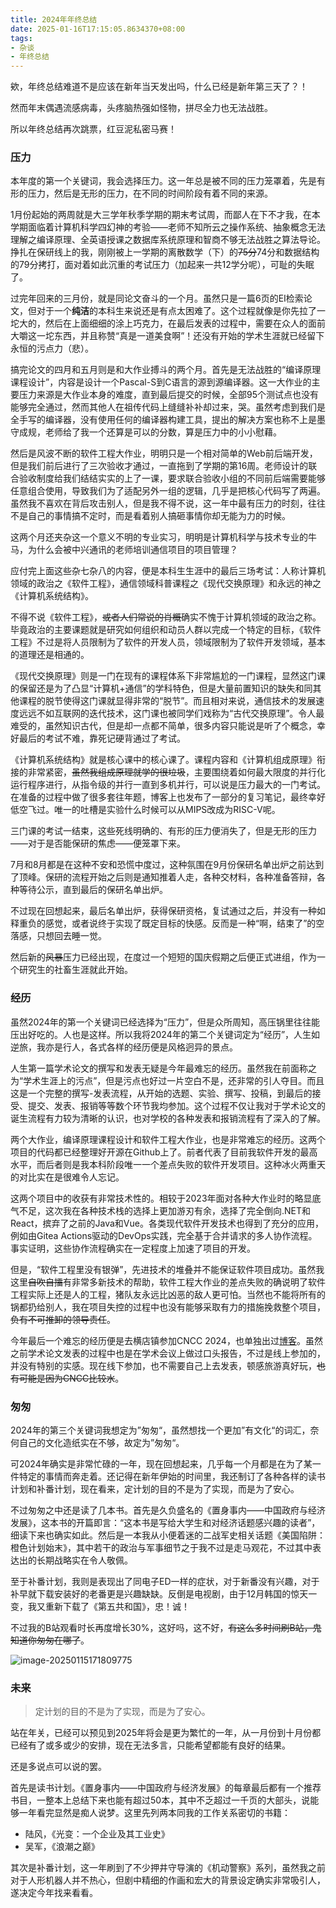 ```yaml
---
title: 2024年年终总结
date: 2025-01-16T17:15:05.8634370+08:00
tags:
- 杂谈
- 年终总结
---
```



欸，年终总结难道不是应该在新年当天发出吗，什么已经是新年第三天了？！

然而年末偶遇流感病毒，头疼脑热强如怪物，拼尽全力也无法战胜。

所以年终总结再次跳票，红豆泥私密马赛！

<!--more-->

### 压力

本年度的第一个关键词，我会选择压力。这一年总是被不同的压力笼罩着，先是有形的压力，然后是无形的压力，在不同的时间阶段有着不同的来源。

1月份起始的两周就是大三学年秋季学期的期末考试周，而鄙人在下不才我，在本学期面临着计算机科学四幻神的考验——老师不知所云之操作系统、抽象概念无法理解之编译原理、全英语授课之数据库系统原理和智商不够无法战胜之算法导论。挣扎在保研线上的我，刚刚被上一学期的离散数学（下）的~~75分~~74分和数据结构的79分拷打，面对着如此沉重的考试压力（加起来一共12学分呢），可耻的失眠了。

过完年回来的三月份，就是同论文奋斗的一个月。虽然只是一篇6页的EI检索论文，但对于一个**纯洁**的本科生来说还是有点太困难了。这个过程就像是你先拉了一坨大的，然后在上面细细的涂上巧克力，在最后发表的过程中，需要在众人的面前大嚼这一坨东西，并且称赞“真是一道美食啊”！还没有开始的学术生涯就已经留下永恒的污点力（悲）。

搞完论文的四月和五月则是和大作业搏斗的两个月。首先是无法战胜的“编译原理课程设计”，内容是设计一个Pascal-S到C语言的源到源编译器。这一大作业的主要压力来源是大作业本身的难度，直到最后提交的时候，全部95个测试点也没有能够完全通过，然而其他人在祖传代码上缝缝补补却过来，哭。虽然考虑到我们是全手写的编译器，没有使用任何的编译器构建工具，提出的解决方案也称不上是墨守成规，老师给了我一个还算是可以的分数，算是压力中的小小慰藉。

然后是风波不断的软件工程大作业，明明只是一个相对简单的Web前后端开发，但是我们前后进行了三次验收才通过，一直拖到了学期的第16周。老师设计的联合验收制度给我们结结实实的上了一课，要求联合验收小组的不同前后端需要能够任意组合使用，导致我们为了适配另外一组的逻辑，几乎是把核心代码写了两遍。虽然我不喜欢在背后攻击别人，但是我不得不说，这一年中最有压力的时刻，往往不是自己的事情搞不定时，而是看着别人搞砸事情你却无能为力的时候。

这两个月还夹杂这一个意义不明的专业实习，明明是计算机科学与技术专业的牛马，为什么会被中兴通讯的老师培训通信项目的项目管理？

应付完上面这些杂七杂八的内容，便是本科生生涯中的最后三场考试：人称计算机领域的政治之《软件工程》，通信领域科普课程之《现代交换原理》和永远的神之《计算机系统结构》。

不得不说《软件工程》，~~或者人们常说的肖概~~确实不愧于计算机领域的政治之称。毕竟政治的主要课题就是研究如何组织和动员人群以完成一个特定的目标，《软件工程》不过是将人员限制为了软件的开发人员，领域限制为了软件开发领域，基本的道理还是相通的。

《现代交换原理》则是一门在现有的课程体系下非常尴尬的一门课程，显然这门课的保留还是为了凸显“计算机+通信”的学科特色，但是大量前置知识的缺失和同其他课程的脱节使得这门课就显得非常的“脱节”。而且相对来说，通信技术的发展速度远远不如互联网的迭代技术，这门课也被同学们戏称为“古代交换原理”。令人最难受的，虽然知识古代，但是却一点都不简单，很多内容只能说是听了个概念，幸好最后的考试不难，靠死记硬背通过了考试。

《计算机系统结构》就是核心课中的核心课了。课程内容和《计算机组成原理》衔接的非常紧密，~~虽然我组成原理就学的很垃圾~~，主要围绕着如何最大限度的并行化运行程序进行，从指令级的并行一直到多机并行，可以说是压力最大的一门考试。在准备的过程中做了很多套往年题，博客上也发布了一部分的复习笔记，最终幸好低空飞过。唯一的吐槽是实验什么时候可以从MIPS改成为RISC-V呢。

三门课的考试一结束，这些死线明确的、有形的压力便消失了，但是无形的压力——对于是否能保研的焦虑——便笼罩下来。

7月和8月都是在这种不安和恐慌中度过，这种氛围在9月份保研名单出炉之前达到了顶峰。保研的流程开始之后则是通知推着人走，各种交材料，各种准备答辩，各种等待公示，直到最后的保研名单出炉。

不过现在回想起来，最后名单出炉，获得保研资格，复试通过之后，并没有一种如释重负的感觉，或者说终于实现了既定目标的快感。反而是一种“啊，结束了”的空落感，只想回去睡一觉。

然后新的~~风暴~~压力已经出现，在度过一个短短的国庆假期之后便正式进组，作为一个研究生的社畜生涯就此开始。

### 经历

虽然2024年的第一个关键词已经选择为“压力”，但是众所周知，高压锅里往往能压出好吃的。人也是这样。所以我将2024年的第二个关键词定为“经历”，人生如逆旅，我亦是行人，各式各样的经历便是风格迥异的景点。

人生第一篇学术论文的撰写和发表无疑是今年最难忘的经历。虽然我在前面称之为“学术生涯上的污点”，但是污点也好过一片空白不是，还非常的引人夺目。而且这是一个完整的撰写-发表流程，从开始的选题、实验、撰写、投稿，到最后的接受、提交、发表、报销等等数个环节我均参加。这个过程不仅让我对于学术论文的诞生流程有力较为清晰的认识，也对学校的各种发表和报销流程有了深入的了解。

两个大作业，编译原理课程设计和软件工程大作业，也是非常难忘的经历。这两个项目的代码都已经整理好开源在Github上了。前者代表了目前我软件开发的最高水平，而后者则是我本科阶段唯一一个差点失败的软件开发项目。这种冰火两重天的对比实在是很难令人忘记。

这两个项目中的收获有非常技术性的。相较于2023年面对各种大作业时的略显底气不足，这次我在各种技术栈的选择上更加游刃有余，选择了完全倒向.NET和React，摈弃了之前的Java和Vue。各类现代软件开发技术也得到了充分的应用，例如由Gitea Actions驱动的DevOps实践，完全基于合并请求的多人协作流程。事实证明，这些协作流程确实在一定程度上加速了项目的开发。

但是，“软件工程里没有银弹”，先进技术的堆叠并不能保证软件项目成功。虽然我这里~~自吹自擂~~有非常多新技术的帮助，软件工程大作业的差点失败的确说明了软件工程实际上还是人的工程，猪队友永远比凶恶的敌人更可怕。当然也不能将所有的锅都扔给别人，我在项目失控的过程中也没有能够采取有力的措施挽救整个项目，~~负有不可推卸的领导责任~~。

今年最后一个难忘的经历便是去横店镇参加CNCC 2024，也单独出过[博客](https://rrricardo.top/blog/essays/cncc-2024)。虽然之前学术论文发表的过程中也是在学术会议上做过口头报告，不过是线上参加的，并没有特别的实感。现在线下参加，也不需要自己上去发表，顿感旅游真好玩，~~也有可能是因为CNCC比较水~~。

### 匆匆

2024年的第三个关键词我想定为”匆匆“，虽然想找一个更加”有文化“的词汇，奈何自己的文化造纸实在不够，故定为”匆匆“。

可2024年确实是非常忙碌的一年，现在回想起来，几乎每一个月都是在为了某一件特定的事情而奔走着。还记得在新年伊始的时间里，我还制订了各种各样的读书计划和补番计划，现在看来，定计划的目的不是为了实现，而是为了安心。

不过匆匆之中还是读了几本书。首先是久负盛名的《置身事内——中国政府与经济发展》，这本书的开篇即言：“这本书是写给大学生和对经济话题感兴趣的读者”，细读下来也确实如此。然后是一本我从小便着迷的二战军史相关话题《美国陷阱：橙色计划始末》，其中若干的政治与军事细节之于我不过是走马观花，不过其中表达出的长期战略实在令人敬佩。

至于补番计划，我则是表现出了同电子ED一样的症状，对于新番没有兴趣，对于补早就下载安装好的老番更是兴趣缺缺。反倒是电视剧，由于12月韩国的惊天一变，我又重新下载了《第五共和国》，忠！诚！

不过我的B站观看时长再度增长30%，这好吗，这不好，~~有这么多时间刷B站，鬼知道你匆匆在哪了~~。

![image-20250115171809775](./2024-final/image-20250115171809775.webp)

### 未来

> 定计划的目的不是为了实现，而是为了安心。

站在年关，已经可以预见到2025年将会是更为繁忙的一年，从一月份到十月份都已经有了或多或少的安排，现在无法多言，只能希望都能有良好的结果。

还是多说点可以说的罢。

首先是读书计划。《置身事内——中国政府与经济发展》的每章最后都有一个推荐书目，一整本上总结下来也能有超过50本，其中不乏超过一千页的大部头，说能够一年看完显然是痴人说梦。这里先列两本同我的工作关系密切的书籍：

- 陆风，《光变：一个企业及其工业史》
- 吴军，《浪潮之巅》

其次是补番计划，这一年刷到了不少押井守导演的《机动警察》系列，虽然我之前对于人形机器人并不热心，但剧中精细的作画和宏大的背景设定确实非常吸引人，遂决定今年找来看看。

